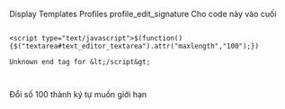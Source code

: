 Display Templates Profiles profile\_edit\_signature Cho code này vào cuối

```

<script type="text/javascript">$(function(){$("textarea#text_editor_textarea").attr("maxlength","100");})

Unknown end tag for &lt;/script&gt;



```

Đổi số 100 thành ký tự muốn giới hạn